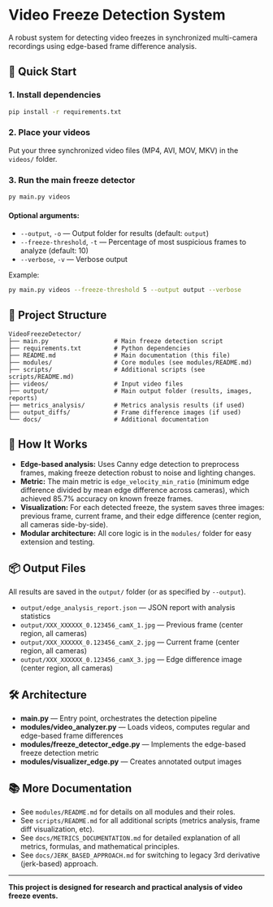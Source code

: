 # Video Freeze Detection System

A robust system for detecting video freezes in synchronized multi-camera recordings using edge-based frame difference analysis.

## 🚀 Quick Start

### 1. Install dependencies

```bash
pip install -r requirements.txt
```

### 2. Place your videos

Put your three synchronized video files (MP4, AVI, MOV, MKV) in the `videos/` folder.

### 3. Run the main freeze detector

```bash
py main.py videos
```

#### Optional arguments:
- `--output`, `-o` — Output folder for results (default: `output`)
- `--freeze-threshold`, `-t` — Percentage of most suspicious frames to analyze (default: 10)
- `--verbose`, `-v` — Verbose output

Example:
```bash
py main.py videos --freeze-threshold 5 --output output --verbose
```

## 📁 Project Structure

```
VideoFreezeDetector/
├── main.py                  # Main freeze detection script
├── requirements.txt         # Python dependencies
├── README.md                # Main documentation (this file)
├── modules/                 # Core modules (see modules/README.md)
├── scripts/                 # Additional scripts (see scripts/README.md)
├── videos/                  # Input video files
├── output/                  # Main output folder (results, images, reports)
├── metrics_analysis/        # Metrics analysis results (if used)
├── output_diffs/            # Frame difference images (if used)
└── docs/                    # Additional documentation
```

## 🧠 How It Works

- **Edge-based analysis:** Uses Canny edge detection to preprocess frames, making freeze detection robust to noise and lighting changes.
- **Metric:** The main metric is `edge_velocity_min_ratio` (minimum edge difference divided by mean edge difference across cameras), which achieved 85.7% accuracy on known freeze frames.
- **Visualization:** For each detected freeze, the system saves three images: previous frame, current frame, and their edge difference (center region, all cameras side-by-side).
- **Modular architecture:** All core logic is in the `modules/` folder for easy extension and testing.

## 📦 Output Files

All results are saved in the `output/` folder (or as specified by `--output`).

- `output/edge_analysis_report.json` — JSON report with analysis statistics
- `output/XXX_XXXXXX_0.123456_camX_1.jpg` — Previous frame (center region, all cameras)
- `output/XXX_XXXXXX_0.123456_camX_2.jpg` — Current frame (center region, all cameras)
- `output/XXX_XXXXXX_0.123456_camX_3.jpg` — Edge difference image (center region, all cameras)

## 🛠️ Architecture

- **main.py** — Entry point, orchestrates the detection pipeline
- **modules/video_analyzer.py** — Loads videos, computes regular and edge-based frame differences
- **modules/freeze_detector_edge.py** — Implements the edge-based freeze detection metric
- **modules/visualizer_edge.py** — Creates annotated output images

## 📚 More Documentation

- See `modules/README.md` for details on all modules and their roles.
- See `scripts/README.md` for all additional scripts (metrics analysis, frame diff visualization, etc).
- See `docs/METRICS_DOCUMENTATION.md` for detailed explanation of all metrics, formulas, and mathematical principles.
- See `docs/JERK_BASED_APPROACH.md` for switching to legacy 3rd derivative (jerk-based) approach.

---

**This project is designed for research and practical analysis of video freeze events.** 